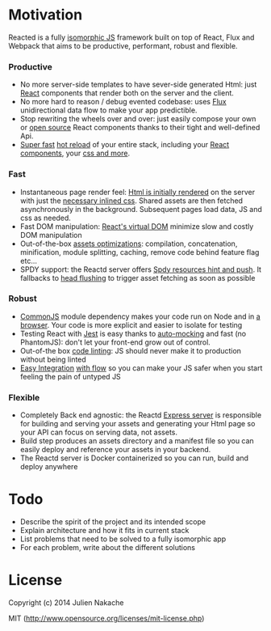 # Motivation

Reacted is a fully [isomorphic JS][airbnb-isomorphic] framework built on top of React, Flux and Webpack that aims to be productive, performant, robust and flexible. 

### Productive
 - No more server-side templates to have sever-side generated Html: just [React][react] components that render both on the server and the client.
 - No more hard to reason / debug evented codebase: uses [Flux][flux-video] unidirectional data flow to make your app predictible.
 - Stop rewriting the wheels over and over: just easily compose your own or [open source][react-component-com] React components thanks to their tight and well-defined Api.
 - [Super fast][webpack-build-performance] [hot reload][webpack-reload] of your entire stack, including your [React components][react-reload], your [css and more][webpack-loaders].

### Fast
 - Instantaneous page render feel: [Html is initially rendered][webpack-server-side] on the server with just the [necessary inlined css][webpack-style-collector]. Shared assets are then fetched asynchronously in the background. Subsequent pages load data, JS and css as needed.
 - Fast DOM manipulation: [React's virtual DOM][react-virtual-dom] minimize slow and costly DOM manipulation
 - Out-of-the-box [assets optimizations][webpack-optimization]: compilation, concatenation, minification, module splitting, caching, remove code behind feature flag etc...
 - SPDY support: the Reactd server offers [Spdy resources hint and push][igvita-spdy]. It fallbacks to [head flushing][first-byte-flush] to trigger asset fetching as soon as possible

### Robust
 - [CommonJS][node-module] module dependency makes your code run on Node and in [a browser][webpack-commonjs]. Your code is more explicit and easier to isolate for testing 
 - Testing React with [Jest][jest] is easy thanks to [auto-mocking][jest-automock] and fast (no PhantomJS): don't let your front-end grow out of control.
 - Out-of-the box [code linting][webpack-jshint]: JS should never make it to production without being linted
 - [Easy Integration][flow-loader] [with flow][flowtype] so you can make your JS safer when you start feeling the pain of untyped JS


### Flexible
 - Completely Back end agnostic: the Reactd [Express server][express-com] is responsible for building and serving your assets and generating your Html page so your API can focus on serving data, not assets.
 - Build step produces an assets directory and a manifest file so you can easily deploy and reference your assets in your backend.
 - The Reactd server is Docker containerized so you can run, build and deploy anywhere


# Todo

- Describe the spirit of the project and its intended scope
- Explain architecture and how it fits in current stack
- List problems that need to be solved to a fully isomorphic app
- For each problem, write about the different solutions 


# License

Copyright (c) 2014 Julien Nakache

MIT (http://www.opensource.org/licenses/mit-license.php)


[airbnb-isomorphic]:http://nerds.airbnb.com/isomorphic-javascript-future-web-apps/
[react]:http://facebook.github.io/react/
[flux]:https://facebook.github.io/flux/
[flux-video]:https://www.youtube.com/watch?v=nYkdrAPrdcw&list=PLb0IAmt7-GS188xDYE-u1ShQmFFGbrk0v#t=621
[webpack-reload]:http://webpack.github.io/docs/hot-module-replacement.html
[webpack-build-performance]:http://webpack.github.io/docs/build-performance.html
[react-reload]:http://gaearon.github.io/react-hot-loader/2014/07/23/integrating-jsx-live-reload-into-your-react-workflow/
[webpack-loaders]:http://webpack.github.io/docs/list-of-loaders.html
[react-virtual-dom]:http://facebook.github.io/react/docs/working-with-the-browser.html#the-virtual-dom
[webpack-style-collector]:https://github.com/webpack/react-webpack-server-side-example/blob/master/server/style-collector.js
[webpack-server-side]:https://github.com/webpack/react-webpack-server-side-example
[webpack-optimization]:http://webpack.github.io/docs/optimization.html
[igvita-spdy]:https://www.igvita.com/2013/06/12/innovating-with-http-2.0-server-push/
[first-byte-flush]:https://plus.google.com/+IlyaGrigorik/posts/GTWYbYWP6xP
[react-component-com]:http://react-components.com/
[node-module]:http://nodejs.org/api/modules.html
[webpack-commonjs]:http://webpack.github.io/docs/commonjs.html
[jest]:https://facebook.github.io/jest/
[jest-automock]:https://facebook.github.io/jest/docs/automatic-mocking.html#content
[webpack-jshint]:https://github.com/webpack/jshint-loader
[flowtype]:http://flowtype.org/
[flow-loader]:https://github.com/facebook/flow/issues/5
[express-com]:http://expressjs.com/
